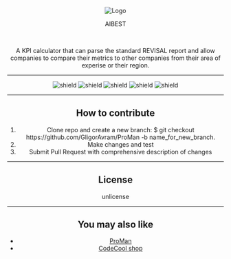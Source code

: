 <div style="text-align: center;">

![Logo](https://gligoravram.github.io/img/rdg.png)

<p>AIBEST</p>

<br>

A KPI calculator that can parse the standard REVISAL report and allow companies to compare their metrics to other companies from their area of experise or their region.

<hr>

![shield](https://img.shields.io/badge/using-java-green)
![shield](https://img.shields.io/badge/using-react-green)
![shield](https://img.shields.io/github/issues/GligorAvram/aibest)
![shield](https://img.shields.io/github/stars/GligorAvram/aibest)
![shield](https://img.shields.io/github/license/GligorAvram/aibest)

<hr>


## How to contribute

<ol>
<li>Clone repo and create a new branch: $ git checkout https://github.com/GligorAvram/ProMan -b name_for_new_branch.</li>
<li>Make changes and test</li>
<li>Submit Pull Request with comprehensive description of changes</li>
</ol>

<hr>

## License

unlicense

<hr>

## You may also like

<ul>
    <li> <a href="https://github.com/GligorAvram/ProMan">ProMan</a></li>
    <li> <a href="https://github.com/GligorAvram/CodeCool-shop">CodeCool shop</a></li>
</ul>